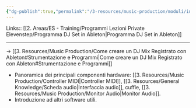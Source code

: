 ```yaml
---
{"dg-publish":true,"permalink":"/3-resources/music-production/moduli/introduzione-e-strumentazione-necessaria-per-dj-set-modulo/"}
---
```


Links:: [[2. Areas/ES - Training/Programmi Lezioni Private Elevenstep/Programma DJ Set in Ableton\|Programma DJ Set in Ableton]]

---
→ [[3. Resources/Music Production/Come creare un DJ Mix Registrato con Ableton#Strumentazione e Programmi\|Come creare un DJ Mix Registrato con Ableton#Strumentazione e Programmi]]


- Panoramica dei principali componenti hardware: [[3. Resources/Music Production/Controller MIDI\|Controller MIDI]], [[3. Resources/General Knowledge/Scheda audio\|Interfaccia audio]], cuffie, [[3. Resources/Music Production/Monitor Audio\|Monitor Audio]].
- Introduzione ad altri software utili.


